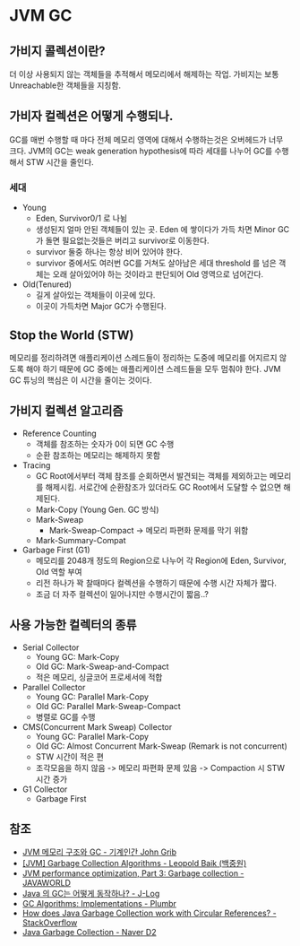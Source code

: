 # JVM GC

## 가비지 콜렉션이란?

더 이상 사용되지 않는 객체들을 추적해서 메모리에서 해제하는 작업. 가비지는 보통 Unreachable한 객체들을 지칭함.

## 가비자 컬렉션은 어떻게 수행되나.

GC를 매번 수행할 때 마다 전체 메모리 영역에 대해서 수행하는것은 오버헤드가 너무 크다. JVM의 GC는 weak generation hypothesis에 따라 세대를 나누어 GC를 수행해서 STW 시간을 줄인다.

### 세대

* Young
  * Eden, Survivor0/1 로 나뉨
  * 생성된지 얼마 안된 객체들이 있는 곳. Eden 에 쌓이다가 가득 차면 Minor GC가 돌면 필요없는것들은 버리고 survivor로 이동한다.
  * survivor 둘중 하나는 항상 비어 있어야 한다.
  * survivor 중에서도 여러번 GC를 거쳐도 살아남은 세대 threshold 를 넘은 객체는 오래 살아있어야 하는 것이라고 판단되어 Old 영역으로 넘어간다.
* Old\(Tenured\)
  * 길게 살아있는 객체들이 이곳에 있다.
  * 이곳이 가득차면 Major GC가 수행된다.

## Stop the World \(STW\)

메모리를 정리하려면 애플리케이션 스레드들이 정리하는 도중에 메모리를 어지르지 않도록 해야 하기 때문에 GC 중에는 애플리케이션 스레드들을 모두 멈춰야 한다. JVM GC 튜닝의 핵심은 이 시간을 줄이는 것이다.

## 가비지 컬렉션 알고리즘

* Reference Counting
  * 객체를 참조하는 숫자가 0이 되면 GC 수행
  * 순환 참조하는 메모리는 해제하지 못함
* Tracing
  * GC Root에서부터 객체 참조를 순회하면서 발견되는 객체를 제외하고는 메모리를 해제시킴. 서로간에 순환참조가 있더라도 GC Root에서 도달할 수 없으면 해제된다.
  * Mark-Copy \(Young Gen. GC 방식\)
  * Mark-Sweap
    * Mark-Sweap-Compact -&gt; 메모리 파편화 문제를 막기 위함
  * Mark-Summary-Compat
* Garbage First \(G1\)
  * 메모리를 2048개 정도의 Region으로 나누어 각 Region에 Eden, Survivor, Old 역할 부여
  * 리전 하나가 꽉 찰때마다 컬렉션을 수행하기 때문에 수행 시간 자체가 짧다.
  * 조금 더 자주 컬렉션이 일어나지만 수행시간이 짧음..?

## 사용 가능한 컬렉터의 종류

* Serial Collector
  * Young GC: Mark-Copy
  * Old GC: Mark-Sweap-and-Compact
  * 적은 메모리, 싱글코어 프로세서에 적합
* Parallel Collector
  * Young GC: Parallel Mark-Copy
  * Old GC: Parallel Mark-Sweap-Compact
  * 병렬로 GC를 수행
* CMS\(Concurrent Mark Sweap\) Collector
  * Young GC: Parallel Mark-Copy
  * Old GC: Almost Concurrent Mark-Sweap \(Remark is not concurrent\)
  * STW 시간이 적은 편
  * 조각모음을 하지 않음 -&gt; 메모리 파편화 문제 있음 -&gt; Compaction 시 STW 시간 증가
* G1 Collector
  * Garbage First

## 참조

* [JVM 메모리 구조와 GC - 기계인간 John Grib](https://johngrib.github.io/wiki/jvm-memory/)
* [\[JVM\] Garbage Collection Algorithms - Leopold Baik \(백중원\)](https://medium.com/@joongwon/jvm-garbage-collection-algorithms-3869b7b0aa6f)
* [JVM performance optimization, Part 3: Garbage collection - JAVAWORLD](https://www.javaworld.com/article/2078645/jvm-performance-optimization-part-3-garbage-collection.html)
* [Java 의 GC는 어떻게 동작하나? - J-Log](https://mirinae312.github.io/develop/2018/06/04/jvm_gc.html)
* [GC Algorithms: Implementations - Plumbr](https://plumbr.io/handbook/garbage-collection-algorithms-implementations)
* [How does Java Garbage Collection work with Circular References? - StackOverflow](https://stackoverflow.com/questions/1910194/how-does-java-garbage-collection-work-with-circular-references)
* [Java Garbage Collection - Naver D2](https://d2.naver.com/helloworld/1329)

